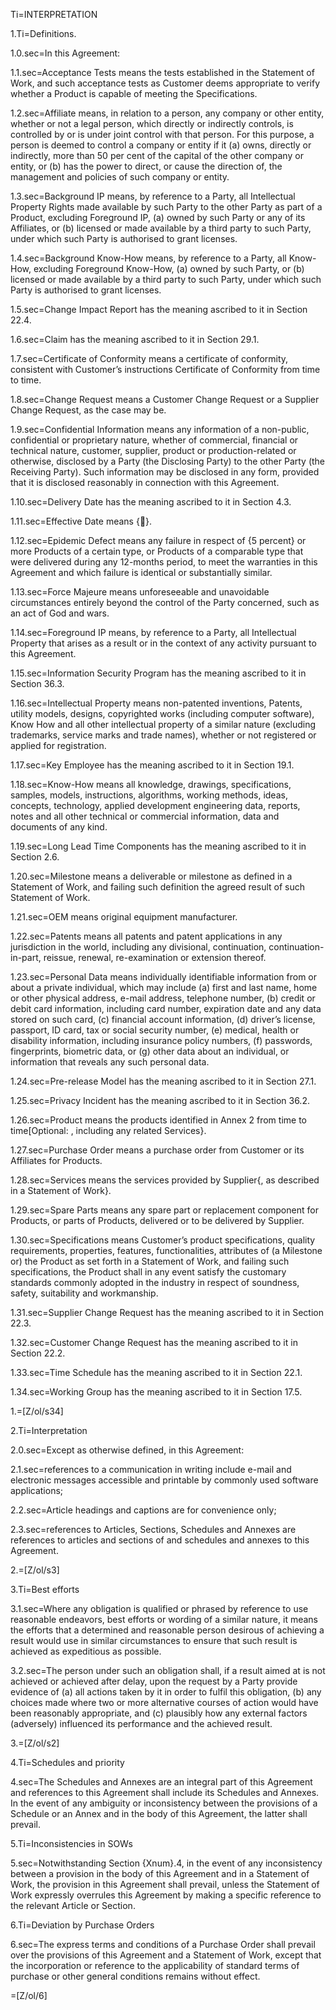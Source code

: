 Ti=INTERPRETATION

1.Ti=Definitions.

1.0.sec=In this Agreement:

1.1.sec=Acceptance Tests means the tests established in the Statement of Work, and such acceptance tests as Customer deems appropriate to verify whether a Product is capable of meeting the Specifications.

1.2.sec=Affiliate means, in relation to a person, any company or other entity, whether or not a legal person, which directly or indirectly controls, is controlled by or is under joint control with that person. For this purpose, a person is deemed to control a company or entity if it (a) owns, directly or indirectly, more than 50 per cent of the capital of the other company or entity, or (b) has the power to direct, or cause the direction of, the management and policies of such company or entity.

1.3.sec=Background IP means, by reference to a Party, all Intellectual Property Rights made available by such Party to the other Party as part of a Product, excluding Foreground IP, (a) owned by such Party or any of its Affiliates, or (b) licensed or made available by a third party to such Party, under which such Party is authorised to grant licenses.

1.4.sec=Background Know-How means, by reference to a Party, all Know-How, excluding Foreground Know-How, (a) owned by such Party, or (b) licensed or made available by a third party to such Party, under which such Party is authorised to grant licenses.

1.5.sec=Change Impact Report has the meaning ascribed to it in Section 22.4.

1.6.sec=Claim has the meaning ascribed to it in Section 29.1.

1.7.sec=Certificate of Conformity means a certificate of conformity, consistent with Customer’s instructions Certificate of Conformity from time to time.

1.8.sec=Change Request means a Customer Change Request or a Supplier Change Request, as the case may be.

1.9.sec=Confidential Information means any information of a non-public, confidential or proprietary nature, whether of commercial, financial or technical nature, customer, supplier, product or production-related or otherwise, disclosed by a Party (the Disclosing Party) to the other Party (the Receiving Party). Such information may be disclosed in any form, provided that it is disclosed reasonably in connection with this Agreement.

1.10.sec=Delivery Date has the meaning ascribed to it in Section 4.3.

1.11.sec=Effective Date means {}.

1.12.sec=Epidemic Defect means any failure in respect of {5 percent} or more Products of a certain type, or Products of a comparable type that were delivered during any 12-months period, to meet the warranties in this Agreement and which failure is identical or substantially similar.

1.13.sec=Force Majeure means unforeseeable and unavoidable circumstances entirely beyond the control of the Party concerned, such as an act of God and wars.

1.14.sec=Foreground IP means, by reference to a Party, all Intellectual Property that arises as a result or in the context of any activity pursuant to this Agreement.

1.15.sec=Information Security Program has the meaning ascribed to it in Section 36.3. 

1.16.sec=Intellectual Property means non-patented inventions, Patents, utility models, designs, copyrighted works (including computer software), Know How and all other intellectual property of a similar nature (excluding trademarks, service marks and trade names), whether or not registered or applied for registration.

1.17.sec=Key Employee has the meaning ascribed to it in Section 19.1.

1.18.sec=Know-How means all knowledge, drawings, specifications, samples, models, instructions, algorithms, working methods, ideas, concepts, technology, applied development engineering data, reports, notes and all other technical or commercial information, data and documents of any kind.

1.19.sec=Long Lead Time Components has the meaning ascribed to it in Section 2.6.

1.20.sec=Milestone means a deliverable or milestone as defined in a Statement of Work, and failing such definition the agreed result of such Statement of Work.

1.21.sec=OEM means original equipment manufacturer.

1.22.sec=Patents means all patents and patent applications in any jurisdiction in the world, including any divisional, continuation, continuation-in-part, reissue, renewal, re-examination or extension thereof.

1.23.sec=Personal Data means individually identifiable information from or about a private individual, which may include (a) first and last name, home or other physical address, e-mail address, telephone number, (b) credit or debit card information, including card number, expiration date and any data stored on such card, (c) financial account information, (d) driver’s license, passport, ID card, tax or social security number, (e) medical, health or disability information, including insurance policy numbers, (f) passwords, fingerprints, biometric data, or (g) other data about an individual, or information that reveals any such personal data.

1.24.sec=Pre-release Model has the meaning ascribed to it in Section 27.1.

1.25.sec=Privacy Incident has the meaning ascribed to it in Section 36.2.

1.26.sec=Product means the products identified in Annex 2 from time to time[Optional: , including any related Services}.

1.27.sec=Purchase Order means a purchase order from Customer or its Affiliates for Products.

1.28.sec=Services means the services provided by Supplier{, as described in a Statement of Work}.

1.29.sec=Spare Parts means any spare part or replacement component for Products, or parts of Products, delivered or to be delivered by Supplier.

1.30.sec=Specifications means Customer’s product specifications, quality requirements, properties, features, functionalities, attributes of (a Milestone or) the Product as set forth in a Statement of Work, and failing such specifications, the Product shall in any event satisfy the customary standards commonly adopted in the industry in respect of soundness, safety, suitability and workmanship.

1.31.sec=Supplier Change Request has the meaning ascribed to it in Section 22.3.

1.32.sec=Customer Change Request has the meaning ascribed to it in Section 22.2.

1.33.sec=Time Schedule has the meaning ascribed to it in Section 22.1.

1.34.sec=Working Group has the meaning ascribed to it in Section 17.5.

1.=[Z/ol/s34]

2.Ti=Interpretation

2.0.sec=Except as otherwise defined, in this Agreement:

2.1.sec=references to a communication in writing include e-mail and electronic messages accessible and printable by commonly used software applications;

2.2.sec=Article headings and captions are for convenience only;

2.3.sec=references to Articles, Sections, Schedules and Annexes are references to articles and sections of and schedules and annexes to this Agreement.

2.=[Z/ol/s3]

3.Ti=Best efforts

3.1.sec=Where any obligation is qualified or phrased by reference to use reasonable endeavors, best efforts or wording of a similar nature, it means the efforts that a determined and reasonable person desirous of achieving a result would use in similar circumstances to ensure that such result is achieved as expeditious as possible. 

3.2.sec=The person under such an obligation shall, if a result aimed at is not achieved or achieved after delay, upon the request by a Party provide evidence of (a) all actions taken by it in order to fulfil this obligation, (b) any choices made where two or more alternative courses of action would have been reasonably appropriate, and (c) plausibly how any external factors (adversely) influenced its performance and the achieved result.

3.=[Z/ol/s2]

4.Ti=Schedules and priority

4.sec=The Schedules and Annexes are an integral part of this Agreement and references to this Agreement shall include its Schedules and Annexes. In the event of any ambiguity or inconsistency between the provisions of a Schedule or an Annex and in the body of this Agreement, the latter shall prevail.

5.Ti=Inconsistencies in SOWs

5.sec=Notwithstanding Section {Xnum}.4, in the event of any inconsistency between a provision in the body of this Agreement and in a Statement of Work, the provision in this Agreement shall prevail, unless the Statement of Work expressly overrules this Agreement by making a specific reference to the relevant Article or Section.

6.Ti=Deviation by Purchase Orders

6.sec=The express terms and conditions of a Purchase Order shall prevail over the provisions of this Agreement and a Statement of Work, except that the incorporation or reference to the applicability of standard terms of purchase or other general conditions remains without effect.

=[Z/ol/6]
